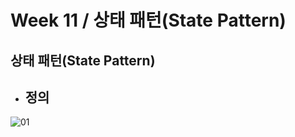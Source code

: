 # Week 11 / 상태 패턴(State Pattern)

## 상태 패턴(State Pattern)
- 정의
  - 
  
![01](https://github.com/canyuo/canyuo.github.io/blob/main/week11_image1.jpg)

```cpp
```

